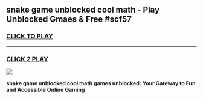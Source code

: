 
## snake game unblocked cool math - Play Unblocked Gmaes & Free #scf57
<h3>
<a href="https://news.freeplayer.one?title=snake_game_unblocked_cool_math&ref=27F">CLICK TO PLAY</a></h3>
<hr>

<h3>
<a href="https://news.freeplayer.one?title=snake_game_unblocked_cool_math&ref=27F">CLICK 2 PLAY</a>
  
</h3>

<a href="https://news.freeplayer.one?title=snake_game_unblocked_cool_math&ref=27F/"><img src="https://clearcache.store/games.png"></a>


**snake game unblocked cool math games unblocked: Your Gateway to Fun and Accessible Online Gaming**

